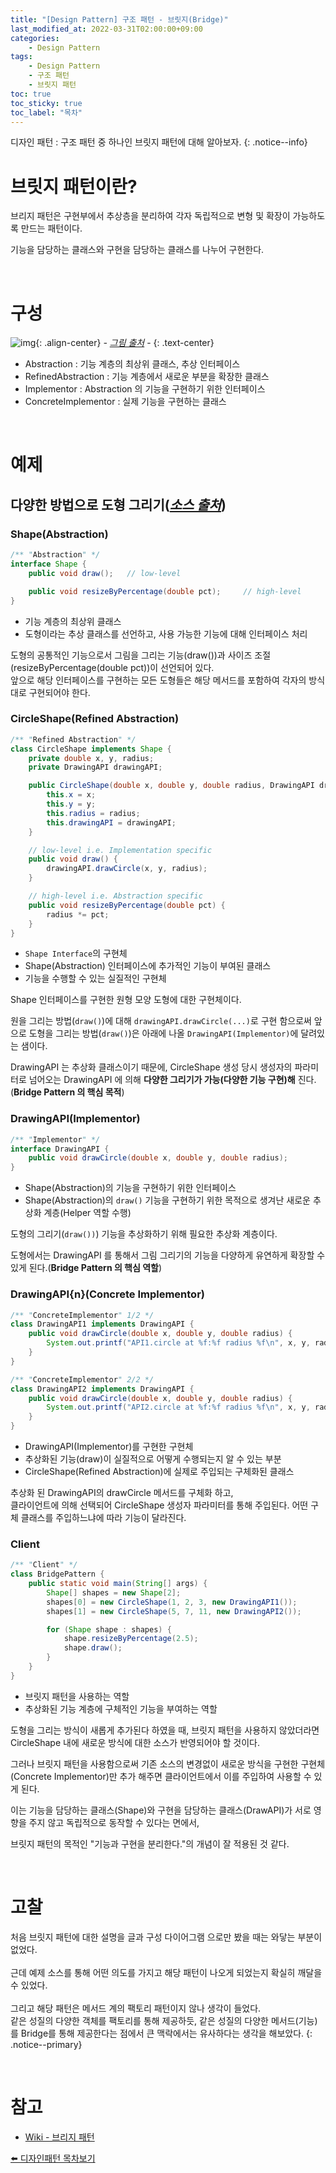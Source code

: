 ```yaml
---
title: "[Design Pattern] 구조 패턴 - 브릿지(Bridge)"
last_modified_at: 2022-03-31T02:00:00+09:00
categories:
    - Design Pattern
tags:
    - Design Pattern
    - 구조 패턴
    - 브릿지 패턴
toc: true
toc_sticky: true
toc_label: "목차"
---
```


디자인 패턴 : 구조 패턴 중 하나인 브릿지 패턴에 대해 알아보자.
{: .notice--info}

# 브릿지 패턴이란?

브리지 패턴은 구현부에서 추상층을 분리하여 각자 독립적으로 변형 및 확장이 가능하도록 만드는 패턴이다.

기능을 담당하는 클래스와 구현을 담당하는 클래스를 나누어 구현한다.

<br>

# 구성

![img](https://img1.daumcdn.net/thumb/R1280x0/?scode=mtistory2&fname=https%3A%2F%2Fblog.kakaocdn.net%2Fdn%2FckgUW9%2FbtqyYpsdGwp%2FegBh42Yg8HLkNBDeAz2MVk%2Fimg.png){: .align-center}
_- [그림 출처](https://ko.wikipedia.org/wiki/%EB%B8%8C%EB%A6%AC%EC%A7%80_%ED%8C%A8%ED%84%B4)_ -
{: .text-center}

- Abstraction : 기능 계층의 최상위 클래스, 추상 인터페이스
- RefinedAbstraction : 기능 계층에서 새로운 부분을 확장한 클래스
- Implementor : Abstraction 의 기능을 구현하기 위한 인터페이스
- ConcreteImplementor : 실제 기능을 구현하는 클래스

<br>

# 예제

## 다양한 방법으로 도형 그리기(_[소스 출처](https://ko.wikipedia.org/wiki/%EB%B8%8C%EB%A6%AC%EC%A7%80_%ED%8C%A8%ED%84%B4)_)


### Shape(Abstraction)

```java
/** "Abstraction" */
interface Shape {
    public void draw();   // low-level

    public void resizeByPercentage(double pct);     // high-level
}
```

- 기능 계층의 최상위 클래스
- 도형이라는 추상 클래스를 선언하고, 사용 가능한 기능에 대해 인터페이스 처리

도형의 공통적인 기능으로서 그림을 그리는 기능(draw())과 사이즈 조절(resizeByPercentage(double pct))이 선언되어 있다.<br>
앞으로 해당 인터페이스를 구현하는 모든 도형들은 해당 메서드를 포함하여 각자의 방식대로 구현되어야 한다.

### CircleShape(Refined Abstraction)

```java
/** "Refined Abstraction" */
class CircleShape implements Shape {
    private double x, y, radius;
    private DrawingAPI drawingAPI;

    public CircleShape(double x, double y, double radius, DrawingAPI drawingAPI) {
        this.x = x;
        this.y = y;
        this.radius = radius;
        this.drawingAPI = drawingAPI;
    }

    // low-level i.e. Implementation specific
    public void draw() {
        drawingAPI.drawCircle(x, y, radius);
    }

    // high-level i.e. Abstraction specific
    public void resizeByPercentage(double pct) {
        radius *= pct;
    }
}
```

- `Shape Interface`의 구현체
- Shape(Abstraction) 인터페이스에 추가적인 기능이 부여된 클래스
- 기능을 수행할 수 있는 실질적인 구현체

Shape 인터페이스를 구현한 원형 모양 도형에 대한 구현체이다.


원을 그리는 방법(`draw()`)에 대해 `drawingAPI.drawCircle(...)`로 구현 함으로써 앞으로 도형을 그리는 방법(`draw()`)은 아래에 나올 `DrawingAPI(Implementor)`에 달려있는 샘이다.

DrawingAPI 는 추상화 클래스이기 때문에, CircleShape 생성 당시 생성자의 파라미터로 넘어오는 DrawingAPI 에 의해 **다양한 그리기가 가능(다양한 기능 구현)해** 진다. (**Bridge Pattern 의 핵심 목적**)

### DrawingAPI(Implementor)

```java
/** "Implementor" */
interface DrawingAPI {
    public void drawCircle(double x, double y, double radius);
}
```

- Shape(Abstraction)의 기능을 구현하기 위한 인터페이스
- Shape(Abstraction)의 `draw()` 기능을 구현하기 위한 목적으로 생겨난 새로운 추상화 계층(Helper 역할 수행) 

도형의 그리기(`draw())`) 기능을 추상화하기 위해 필요한 추상화 계층이다.

도형에서는 DrawingAPI 를 통해서 그림 그리기의 기능을 다양하게 유연하게 확장할 수 있게 된다.(**Bridge Pattern 의 핵심 역할**) 

### DrawingAPI{n}(Concrete Implementor)

```java
/** "ConcreteImplementor" 1/2 */
class DrawingAPI1 implements DrawingAPI {
    public void drawCircle(double x, double y, double radius) {
        System.out.printf("API1.circle at %f:%f radius %f\n", x, y, radius);
    }
}

/** "ConcreteImplementor" 2/2 */
class DrawingAPI2 implements DrawingAPI {
    public void drawCircle(double x, double y, double radius) {
        System.out.printf("API2.circle at %f:%f radius %f\n", x, y, radius);
    }
}
```

- DrawingAPI(Implementor)를 구현한 구현체
- 추상화된 기능(draw)이 실질적으로 어떻게 수행되는지 알 수 있는 부분 
- CircleShape(Refined Abstraction)에 실제로 주입되는 구체화된 클래스

추상화 된 DrawingAPI의 drawCircle 메서드를 구체화 하고,<br>
클라이언트에 의해 선택되어 CircleShape 생성자 파라미터를 통해 주입된다. 어떤 구체 클래스를 주입하느냐에 따라 기능이 달라진다.

### Client

```java
/** "Client" */
class BridgePattern {
    public static void main(String[] args) {
        Shape[] shapes = new Shape[2];
        shapes[0] = new CircleShape(1, 2, 3, new DrawingAPI1());
        shapes[1] = new CircleShape(5, 7, 11, new DrawingAPI2());

        for (Shape shape : shapes) {
            shape.resizeByPercentage(2.5);
            shape.draw();
        }
    }
}
```

- 브릿지 패턴을 사용하는 역할
- 추상화된 기능 계층에 구체적인 기능을 부여하는 역할

도형을 그리는 방식이 새롭게 추가된다 하였을 때, 브릿지 패턴을 사용하지 않았더라면 CircleShape 내에 새로운 방식에 대한 소스가 반영되어야 할 것이다.

그러나 브릿지 패턴을 사용함으로써 기존 소스의 변경없이 새로운 방식을 구현한 구현체(Concrete Implementor)만 추가 해주면 클라이언트에서 이를 주입하여 사용할 수 있게 된다.

이는 기능을 담당하는 클래스(Shape)와 구현을 담당하는 클래스(DrawAPI)가 서로 영향을 주지 않고 독립적으로 동작할 수 있다는 면에서,

브릿지 패턴의 목적인 "기능과 구현을 분리한다."의 개념이 잘 적용된 것 같다.

<br>

# 고찰

처음 브릿지 패턴에 대한 설명을 글과 구성 다이어그램 으로만 봤을 때는 와닿는 부분이 없었다.<br><br>
근데 예제 소스를 통해 어떤 의도를 가지고 해당 패턴이 나오게 되었는지 확실히 깨달을 수 있었다.<br><br>
그리고 해당 패턴은 메서드 계의 팩토리 패턴이지 않나 생각이 들었다.<br>
같은 성질의 다양한 객체를 팩토리를 통해 제공하듯, 같은 성질의 다양한 메서드(기능)를 Bridge를 통해 제공한다는 점에서 큰 맥락에서는 유사하다는 생각을 해보았다.
{: .notice--primary}

<br>

# 참고

- [Wiki - 브리지 패턴](https://ko.wikipedia.org/wiki/%EB%B8%8C%EB%A6%AC%EC%A7%80_%ED%8C%A8%ED%84%B4)

[⬅️ 디자인패턴 목차보기](/design%20pattern/design-pattern-overview/)